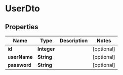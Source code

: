

# UserDto

## Properties

Name | Type | Description | Notes
------------ | ------------- | ------------- | -------------
**id** | **Integer** |  |  [optional]
**userName** | **String** |  |  [optional]
**password** | **String** |  |  [optional]



